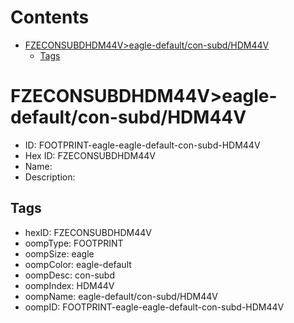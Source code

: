



Contents
========

* [FZECONSUBDHDM44V>eagle-default/con-subd/HDM44V](#fzeconsubdhdm44veagle-defaultcon-subdhdm44v)
	* [Tags](#tags)

# FZECONSUBDHDM44V>eagle-default/con-subd/HDM44V

- ID: FOOTPRINT-eagle-eagle-default-con-subd-HDM44V
- Hex ID: FZECONSUBDHDM44V
- Name: 
- Description: 

## Tags

- hexID: FZECONSUBDHDM44V
- oompType: FOOTPRINT
- oompSize: eagle
- oompColor: eagle-default
- oompDesc: con-subd
- oompIndex: HDM44V
- oompName: eagle-default/con-subd/HDM44V
- oompID: FOOTPRINT-eagle-eagle-default-con-subd-HDM44V
